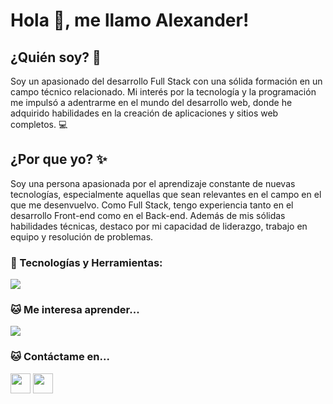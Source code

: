 # Hola 👋, me llamo Alexander!

## ¿Quién soy? 🤔

Soy un apasionado del desarrollo Full Stack con una sólida formación en un campo técnico relacionado. Mi interés por la tecnología y la programación me impulsó a adentrarme en el mundo del desarrollo web, donde he adquirido habilidades en la creación de aplicaciones y sitios web completos. 💻

## ¿Por que yo? ✨

Soy una persona apasionada por el aprendizaje constante de nuevas tecnologías, especialmente aquellas que sean relevantes en el campo en el que me desenvuelvo. Como Full Stack, tengo experiencia tanto en el desarrollo Front-end como en el Back-end. Además de mis sólidas habilidades técnicas, destaco por mi capacidad de liderazgo, trabajo en equipo y resolución de problemas.


<h3 align="left">🧱 Tecnologías y Herramientas:</h3>

<p align="left">
  <a href="https://skillicons.dev">
    <img src="https://skillicons.dev/icons?i=git,discord,js,html,css,sass,bootstrap,nextjs,react,redux,nodejs,express,sequelize,postgres" />
  </a>
</p>

<h3 align="left">🐱 Me interesa aprender... </h3>

<p align="left">
  <a href="https://skillicons.dev">
    <img src="https://skillicons.dev/icons?i=py,tailwind,vite" />
  </a>
</p>

<h3 align="left">🐱 Contáctame en...</h3>

<p align="left">
<a href="https://www.linkedin.com/in/alexbv2615/" target="_blank" rel="noreferrer"><img src="https://raw.githubusercontent.com/danielcranney/readme-generator/main/public/icons/socials/linkedin.svg" width="32" height="32" /></a>  <a href="https://github.com/Alexbv2615" target="_blank" rel="noreferrer"><img src="https://raw.githubusercontent.com/danielcranney/readme-generator/main/public/icons/socials/github.svg" width="32" height="32" /></a> </p>
<!--
**Alexbv2615/Alexbv2615** is a ✨ _special_ ✨ repository because its `README.md` (this file) appears on your GitHub profile.

Here are some ideas to get you started:

- 🔭 I’m currently working on ...

- 👯 I’m looking to collaborate on ...
- 🤔 I’m looking for help with ...
- 💬 Ask me about ...
- 📫 How to reach me: ...
- 😄 Pronouns: ...
- ⚡ Fun fact: ...
-->
